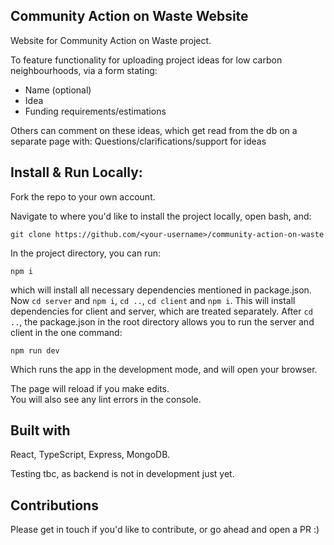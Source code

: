 ## Community Action on Waste Website

Website for Community Action on Waste project.

To feature functionality for uploading project ideas for low carbon neighbourhoods, via a form stating:

- Name (optional)
- Idea
- Funding requirements/estimations

Others can comment on these ideas, which get read from the db on a separate page with:
Questions/clarifications/support for ideas

## Install & Run Locally:

Fork the repo to your own account.

Navigate to where you'd like to install the project locally, open bash, and:

```
git clone https://github.com/<your-username>/community-action-on-waste
```

In the project directory, you can run:

```
npm i
```

which will install all necessary dependencies mentioned in package.json.
Now `cd server` and `npm i`, `cd ..`, `cd client` and `npm i`.
This will install dependencies for client and server, which are treated separately. After `cd ..`, the package.json in the root directory allows you to run the server and client in the one command:

```
npm run dev
```

Which runs the app in the development mode, and will open your browser.<br />

The page will reload if you make edits.<br />
You will also see any lint errors in the console.

## Built with
React, TypeScript, Express, MongoDB.

Testing tbc, as backend is not in development just yet.

## Contributions

Please get in touch if you'd like to contribute, or go ahead and open a PR :)
